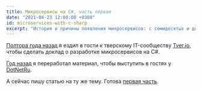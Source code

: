 ```yaml
---
title: Микросервисы на C#, часть первая
date: "2021-04-23 12:00:00 +0300"
id: microservices-with-c-sharp
excerpt: "История и причины появления микросервисов: с семидесятых и до наших дней."
---
```


[Полтора года назад](/2019/12/05/microservices-on-csharp/) я ездил в гости к тверскому IT-сообществу [Tver.io](https://tver.io/), чтобы сделать доклад о разработке микросервисов на C#.

[Год назад](/2020/05/29/microservices-on-csharp/) я переработал материал, чтобы выступить в гостях у [DotNetRu](https://dotnet.ru/communities).

А сейчас пишу статью на ту же тему. Готова [первая часть](/articles/microservices-with-c-sharp/).
